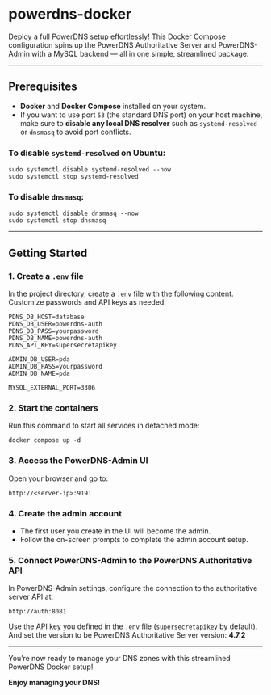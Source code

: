 
powerdns-docker
===============

Deploy a full PowerDNS setup effortlessly! This Docker Compose configuration spins up the PowerDNS Authoritative Server and PowerDNS-Admin with a MySQL backend — all in one simple, streamlined package.

* * *

Prerequisites
-------------

*   **Docker** and **Docker Compose** installed on your system.
*   If you want to use port `53` (the standard DNS port) on your host machine, make sure to **disable any local DNS resolver** such as `systemd-resolved` or `dnsmasq` to avoid port conflicts.

### To disable `systemd-resolved` on Ubuntu:

    sudo systemctl disable systemd-resolved --now
    sudo systemctl stop systemd-resolved
    

### To disable `dnsmasq`:

    sudo systemctl disable dnsmasq --now
    sudo systemctl stop dnsmasq
    

* * *

Getting Started
---------------

### 1\. Create a `.env` file

In the project directory, create a `.env` file with the following content. Customize passwords and API keys as needed:

    PDNS_DB_HOST=database
    PDNS_DB_USER=powerdns-auth
    PDNS_DB_PASS=yourpassword
    PDNS_DB_NAME=powerdns-auth
    PDNS_API_KEY=supersecretapikey
    
    ADMIN_DB_USER=pda
    ADMIN_DB_PASS=yourpassword
    ADMIN_DB_NAME=pda
    
    MYSQL_EXTERNAL_PORT=3306
    

### 2\. Start the containers

Run this command to start all services in detached mode:

    docker compose up -d
    

### 3\. Access the PowerDNS-Admin UI

Open your browser and go to:

    http://<server-ip>:9191
    

### 4\. Create the admin account

*   The first user you create in the UI will become the admin.
*   Follow the on-screen prompts to complete the admin account setup.

### 5\. Connect PowerDNS-Admin to the PowerDNS Authoritative API

In PowerDNS-Admin settings, configure the connection to the authoritative server API at:

    http://auth:8081
    

Use the API key you defined in the `.env` file (`supersecretapikey` by default).
And set the version to be PowerDNS Authoritative Server version: **4.7.2**

* * *

You’re now ready to manage your DNS zones with this streamlined PowerDNS Docker setup!

**Enjoy managing your DNS!**
